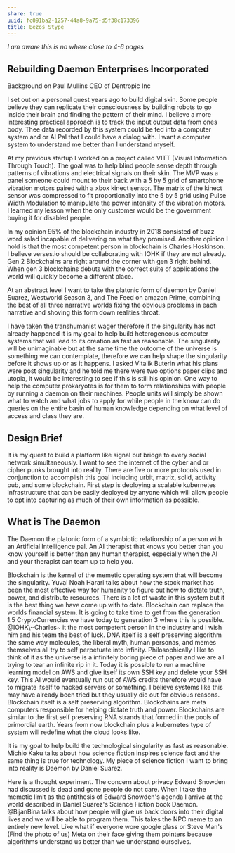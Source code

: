 ```yaml
---
share: true
uuid: fc091ba2-1257-44a8-9a75-d5f38c173396
title: Bezos Stype
---
```

*I am aware this is no where close to 4-6 pages*

Rebuilding Daemon Enterprises Incorporated
------------------------------------------

Background on Paul Mullins CEO of Dentropic Inc

I set out on a personal quest years ago to build digital skin. Some people believe they can replicate their consciousness by building robots to go inside their brain and finding the pattern of their mind. I believe a more interesting practical approach is to track the input output data from ones body. Thee data recorded by this system could be fed into a computer system and or AI Pal that I could have a dialog with. I want a computer system to understand me better than I understand myself.

At my previous startup I worked on a project called VITT (Visual Information Through Touch). The goal was to help blind people sense depth through patterns of vibrations and electrical signals on their skin. The MVP was a panel someone could mount to their back with a 5 by 5 grid of smartphone vibration motors paired with a xbox kinect sensor. The matrix of the kinect sensor was compressed to fit proportionally into the 5 by 5 grid using Pulse Width Modulation to manipulate the power intensity of the vibration motors. I learned my lesson when the only customer would be the government buying it for disabled people.

In my opinion 95% of the blockchain industry in 2018 consisted of buzz word salad incapable of delivering on what they promised. Another opinion I hold is that the most competent person in blockchain is Charles Hoskinson. I believe verses.io should be collaborating with IOHK if they are not already. Gen 2 Blockchains are right around the corner with gen 3 right behind. When gen 3 blockchains debuts with the correct suite of applications the world will quickly become a different place.

At an abstract level I want to take the platonic form of daemon by Daniel Suarez, Westworld Season 3, and The Feed on amazon Prime, combining the best of all three narrative worlds fixing the obvious problems in each narrative and shoving this form down realities throat.

I have taken the transhumanist wager therefore if the singularity has not already happened it is my goal to help build heterogeneous computer systems that will lead to its creation as fast as reasonable. The singularity will be unimaginable but at the same time the outcome of the universe is something we can contemplate, therefore we can help shape the singularity before it shows up or as it happens. I asked Vitalik Buterin what his plans were post singularity and he told me there were two options paper clips and utopia, it would be interesting to see if this is still his opinion. One way to help the computer prokaryotes is for them to form relationships with people by running a daemon on their machines. People units will simply be shown what to watch and what jobs to apply for while people in the know can do queries on the entire basin of human knowledge depending on what level of access and class they are.

Design Brief
------------

It is my quest to build a platform like signal but bridge to every social network simultaneously. I want to see the internet of the cyber and or cipher punks brought into reality. There are five or more protocols used in conjunction to accomplish this goal including urbit, matrix, solid, activity pub, and some blockchain. First step is deploying a scalable kubernetes infrastructure that can be easily deployed by anyone which will allow people to opt into capturing as much of their own information as possible.

What is The Daemon
------------------

The Daemon the platonic form of a symbiotic relationship of a person with an Artificial Intelligence pal. An AI therapist that knows you better than you know yourself is better than any human therapist, especially when the AI and your therapist can team up to help you.

Blockchain is the kernel of the memetic operating system that will become the singularity. Yuval Noah Harari talks about how the stock market has been the most effective way for humanity to figure out how to dictate truth, power, and distribute resources. There is a lot of waste in this system but it is the best thing we have come up with to date. Blockchain can replace the worlds financial system. It is going to take time to get from the generation 1.5 CryptoCurrencies we have today to generation 3 where this is possible. @IOHK\\~Charles~ it the most competent person in the industry and I wish him and his team the best of luck. DNA itself is a self preserving algorithm the same way molecules, the liberal myth, human personas, and memes themselves all try to self perpetuate into infinity. Philosophically I like to think of it as the universe is a infinitely boring piece of paper and we are all trying to tear an infinite rip in it. Today it is possible to run a machine learning model on AWS and give itself its own SSH key and delete your SSH key. This AI would eventually run out of AWS credits therefore would have to migrate itself to hacked servers or something. I believe systems like this may have already been tried but they usually die out for obvious reasons. Blockchain itself is a self preserving algorithm. Blockchains are meta computers responsible for helping dictate truth and power. Blockchains are similar to the first self preserving RNA strands that formed in the pools of primordial earth. Years from now blockchain plus a kubernetes type of system will redefine what the cloud looks like.

It is my goal to help build the technological singularity as fast as reasonable. Michio Kaku talks about how science fiction inspires science fact and the same thing is true for technology. My piece of science fiction I want to bring into reality is Daemon by Daniel Suarez.

Here is a thought experiment. The concern about privacy Edward Snowden had discussed is dead and gone people do not care. When I take the memetic limit as the antithesis of Edward Snowden's agenda I arrive at the world described in Daniel Suarez's Science Fiction book Daemon. @BijanBina talks about how people will give us back doors into their digital lives and we will be able to program them. This takes the NPC meme to an entirely new level. Like what if everyone wore google glass or Steve Man's (Find the photo of us) Meta on their face giving them pointers because algorithms understand us better than we understand ourselves.
